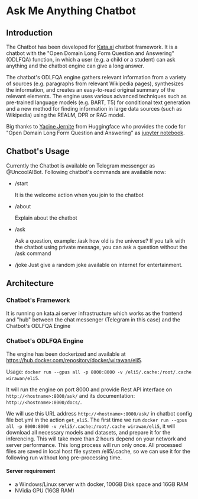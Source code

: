 # Ask Me Anything Chatbot

## Introduction
The Chatbot has been developed for [Kata.ai](https://kata.ai/platform) chatbot framework.
It is a chatbot with the "Open Domain Long Form Question and Answering" (ODLFQA) function, in which 
a user (e.g. a child or a student) can ask anything and the chatbot engine can give a long answer. 

The chatbot's ODLFQA engine gathers relevant information from a variety of sources (e.g. paragraphs from 
relevant Wikipedia pages), synthesizes the information, and creates an easy-to-read original 
summary of the relevant elements. The engine uses various advanced techniques such as pre-trained 
language models (e.g. BART, T5) for conditional text generation and a new method for finding 
information in large data sources (such as Wikipedia) using the REALM, DPR or RAG model.

Big thanks to [Yacine Jernite](https://yjernite.github.io/) from Huggingface who provides the code for "Open Domain Long Form Question and Answering"
as [jupyter notebook](https://yjernite.github.io/lfqa.html).

## Chatbot's Usage
Currently the Chatbot is available on Telegram messenger as @UncoolAIBot. Following chatbot's commands are
available now:
- /start

  It is the welcome action when you join to the chatbot
- /about

  Explain about the chatbot
- /ask <question>

  Ask a question, example: /ask how old is the universe?
  If you talk with the chatbot using private message, you can ask a question without the /ask command
- /joke
  Just give a random joke available on internet for entertainment.
  
## Architecture
### Chatbot's Framework
It is running on kata.ai server infrastructure which works as the frontend and "hub" between the chat messenger 
(Telegram in this case) and the Chatbot's ODLFQA Engine
### Chatbot's ODLFQA Engine
The engine has been dockerized and available at https://hub.docker.com/repository/docker/wirawan/eli5.

Usage: `docker run --gpus all -p 8000:8000 -v /eli5/.cache:/root/.cache wirawan/eli5`. 

It will run the engine on port 8000 and provide Rest API interface on `http://<hostname>:8000/ask/` and its documentation: 
`http://<hostname>:8000/docs/`. 

We will use this URL address `http://<hostname>:8000/ask/` in chatbot 
config file bot.yml in the action `get_eli5`.
The first time we run `docker run --gpus all -p 8000:8000 -v /eli5/.cache:/root/.cache wirawan/eli5`, 
it will download all necessary models and datasets, and prepare it for the inferencing. This will take more 
than 2 hours depend on your network and server performance. This long process will run only once. All 
processed files are saved in local host file system /eli5/.cache, so we can use it for the following run without 
long pre-processing time.

#### Server requirement
- a Windows/Linux server with docker, 100GB Disk space and 16GB RAM
- NVidia GPU (16GB RAM)



